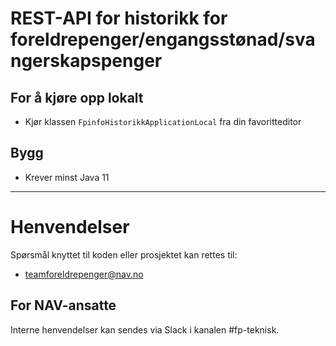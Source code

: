 # REST-API for historikk for foreldrepenger/engangsstønad/svangerskapspenger

## For å kjøre   opp lokalt
* Kjør klassen ```FpinfoHistorikkApplicationLocal``` fra din favoritteditor

## Bygg
* Krever minst Java 11
    
---
# Henvendelser

Spørsmål knyttet til koden eller prosjektet kan rettes til:

* teamforeldrepenger@nav.no

## For NAV-ansatte

Interne henvendelser kan sendes via Slack i kanalen #fp-teknisk.

